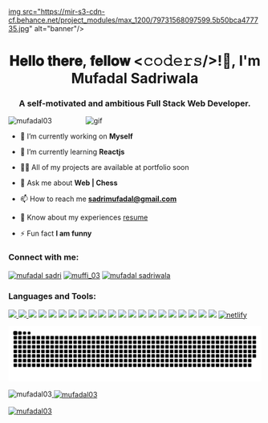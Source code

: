 <a href="#">img src="https://mir-s3-cdn-cf.behance.net/project_modules/max_1200/79731568097599.5b50bca477735.jpg"  alt="banner"/></a>
<h1 align="center">𝐇𝐞𝐥𝐥𝐨 𝐭𝐡𝐞𝐫𝐞, 𝐟𝐞𝐥𝐥𝐨𝐰 <𝚌𝚘𝚍𝚎𝚛𝚜/>!👋, I'm Mufadal Sadriwala</h1>
<h3 align="center">A self-motivated and ambitious Full Stack Web Developer.</h3>
<a href="#"><img align="right" width="350px" src="https://r7q6w9z6.rocketcdn.me/career/wp-content/uploads/2020/03/hello.gif" alt="gif" /></a>
<p align="left"> <img src="https://komarev.com/ghpvc/?username=mufadal03&label=Profile%20views&color=0e75b6&style=flat" alt="mufadal03" /> </p>

- 🔭 I’m currently working on **Myself**

- 🌱 I’m currently learning **Reactjs**

- 👨‍💻 All of my projects are available at portfolio soon

- 💬 Ask me about **Web | Chess**

- 📫 How to reach me **sadrimufadal@gmail.com**

- 📄 Know about my experiences [resume](resume)

- ⚡ Fun fact **I am funny**

<h3 align="left">Connect with me:</h3>
<p align="left">
<a href="https://www.linkedin.com/in/mufadal-sadri-5a20aa190/" target="blank"><img align="center" src="https://raw.githubusercontent.com/rahuldkjain/github-profile-readme-generator/master/src/images/icons/Social/linked-in-alt.svg" alt="mufadal sadri" height="30" width="40" /></a>
<a href="https://instagram.com/muffi_03" target="blank"><img align="center" src="https://raw.githubusercontent.com/rahuldkjain/github-profile-readme-generator/master/src/images/icons/Social/instagram.svg" alt="muffi_03" height="30" width="40" /></a>
<a href="https://www.hackerrank.com/mufadal sadriwala" target="blank"><img align="center" src="https://raw.githubusercontent.com/rahuldkjain/github-profile-readme-generator/master/src/images/icons/Social/hackerrank.svg" alt="mufadal sadriwala" height="30" width="40" /></a>
<!-- <a href="https://www.leetcode.com/muffii_03" target="blank"><img align="center" src="https://raw.githubusercontent.com/rahuldkjain/github-profile-readme-generator/master/src/images/icons/Social/leet-code.svg" alt="muffii_03" height="30" width="40" /></a> -->
</p>

<h3 align="left">Languages and Tools:</h3>
<!-- <p align="left"> <a href="https://babeljs.io/" target="_blank" rel="noreferrer"> <img src="https://www.vectorlogo.zone/logos/babeljs/babeljs-icon.svg" alt="babel" width="40" height="40"/> </a> <a href="https://www.gnu.org/software/bash/" target="_blank" rel="noreferrer"> <img src="https://www.vectorlogo.zone/logos/gnu_bash/gnu_bash-icon.svg" alt="bash" width="40" height="40"/> </a> <a href="https://getbootstrap.com" target="_blank" rel="noreferrer"> <img src="https://raw.githubusercontent.com/devicons/devicon/master/icons/bootstrap/bootstrap-plain-wordmark.svg" alt="bootstrap" width="40" height="40"/> </a> <a href="https://www.w3schools.com/css/" target="_blank" rel="noreferrer"> <img src="https://raw.githubusercontent.com/devicons/devicon/master/icons/css3/css3-original-wordmark.svg" alt="css3" width="40" height="40"/> </a> <a href="https://www.cypress.io" target="_blank" rel="noreferrer"> <img src="https://raw.githubusercontent.com/simple-icons/simple-icons/6e46ec1fc23b60c8fd0d2f2ff46db82e16dbd75f/icons/cypress.svg" alt="cypress" width="40" height="40"/> </a> <a href="https://git-scm.com/" target="_blank" rel="noreferrer"> <img src="https://www.vectorlogo.zone/logos/git-scm/git-scm-icon.svg" alt="git" width="40" height="40"/> </a> <a href="https://www.w3.org/html/" target="_blank" rel="noreferrer"> <img src="https://raw.githubusercontent.com/devicons/devicon/master/icons/html5/html5-original-wordmark.svg" alt="html5" width="40" height="40"/> </a> <a href="https://developer.mozilla.org/en-US/docs/Web/JavaScript" target="_blank" rel="noreferrer"> <img src="https://raw.githubusercontent.com/devicons/devicon/master/icons/javascript/javascript-original.svg" alt="javascript" width="40" height="40"/> </a> <a href="https://jestjs.io" target="_blank" rel="noreferrer"> <img src="https://www.vectorlogo.zone/logos/jestjsio/jestjsio-icon.svg" alt="jest" width="40" height="40"/> </a> <a href="https://nodejs.org" target="_blank" rel="noreferrer"> <img src="https://raw.githubusercontent.com/devicons/devicon/master/icons/nodejs/nodejs-original-wordmark.svg" alt="nodejs" width="40" height="40"/> </a> <a href="https://www.photoshop.com/en" target="_blank" rel="noreferrer"> <img src="https://raw.githubusercontent.com/devicons/devicon/master/icons/photoshop/photoshop-line.svg" alt="photoshop" width="40" height="40"/> </a> <a href="https://postman.com" target="_blank" rel="noreferrer"> <img src="https://www.vectorlogo.zone/logos/getpostman/getpostman-icon.svg" alt="postman" width="40" height="40"/> </a> <a href="https://reactjs.org/" target="_blank" rel="noreferrer"> <img src="https://raw.githubusercontent.com/devicons/devicon/master/icons/react/react-original-wordmark.svg" alt="react" width="40" height="40"/> </a> <a href="https://redux.js.org" target="_blank" rel="noreferrer"> <img src="https://raw.githubusercontent.com/devicons/devicon/master/icons/redux/redux-original.svg" alt="redux" width="40" height="40"/> </a> <a href="https://webpack.js.org" target="_blank" rel="noreferrer"> <img src="https://raw.githubusercontent.com/devicons/devicon/d00d0969292a6569d45b06d3f350f463a0107b0d/icons/webpack/webpack-original-wordmark.svg" alt="webpack" width="40" height="40"/> </a> </p>
 -->
<div style="display:flex , justify-content:space-between">
<a href="#"><img src = "https://img.shields.io/badge/-HTML5-E34F26?style=flat&logo=html5&logoColor=white"> <img src = "https://img.shields.io/badge/-CSS3-1572B6?style=flat&logo=css3&logoColor=white">
<a href="#"><img src="https://img.shields.io/badge/-Bootstrap-563D7C?style=flat&logo=bootstrap&logoColor=white"></a>
<a href="#"><img src="https://img.shields.io/badge/-JavaScript-eed718?style=flat&logo=javascript&logoColor=ffffff"></a>
<a href="#"><img src="https://img.shields.io/badge/-Typescript-3178C6?style=flat&logo=typescript&logoColor=ffffff"></a>
<a href="#"><img src="https://img.shields.io/badge/-Chakra Ui-blue?style=flat&logo=chakra ui&logoColor=ffffff"></a>
<a href="#"><img src="https://img.shields.io/badge/-Material Ui-white?style=flat&logo=material ui&logoColor=ffffff" /></a>
<a href="#"><img src="https://img.shields.io/badge/-React-000000?style=flat&logo=react&logoColor=00c8ff"></a>
<a href="#"><img src="https://img.shields.io/badge/-Redux-purple?style=flat&logo=redux&logoColor=ffffff" /></a>
<a href="#"><img src="https://img.shields.io/badge/-Webpack-green?style=flat&logo=webpack&logoColor=ffffff" /></a>
<a href="#"><img src="https://img.shields.io/badge/-babel-black?style=flat&logo=babel&logoColor=ffffff" /></a>
<a href="#"><img src="https://img.shields.io/badge/-Postman-orange?style=flat&logo=postman&logoColor=ffffff" /></a>
<a href="#"><img src="https://img.shields.io/badge/-NodeJs-3C873A?style=flat&logo=Node.js&logoColor=white"></a>
<a href="#"><img src="https://img.shields.io/badge/-Progressive Web Apps-5A0FC8?style=flat"></a>
<a href="#"><img src="https://img.shields.io/badge/-Cypress-black?style=flat&logo=cypress&logoColor=ffffff" /></a>
<a href="#"><img src="https://img.shields.io/badge/-Jest-orange?style=flat&logo=jest&logoColor=ffffff" /></a>
<a href="#"><img src="http://img.shields.io/badge/-Git-F1502F?style=flat&logo=git&logoColor=FFFFFF"></a>
<a href="#"><img src="http://img.shields.io/badge/-Github-000000?style=flat&logo=github&logoColor=FFFFFF"></a>
<a href="#"><img src="http://img.shields.io/badge/-VS%20Code-007ACC?style=flat&logo=visual%20studio%20code&logoColor=white"></a>
<a href="#"><img src="http://img.shields.io/badge/-Heroku-430098?style=flat&logo=heroku&logoColor=white"></a>
<a href="#"><img src="http://img.shields.io/badge/-Vercel-black?style=flat&logo=vercel&logoColor=white"></a>
<a href="#"><img src ="https://img.shields.io/badge/-Netlify-blue?style=flat&logo=Netlify&logoColor=ffffff" alt="netlify" /></a>
</div>

<a href="#"><img src="https://raw.githubusercontent.com/1999AZZAR/1999AZZAR/main/resources/img/grid-snake.svg" alt="snake" /></a>

<div><a href="#"><p style="display:block"><img align="left" src="https://github-readme-stats.vercel.app/api/top-langs?username=mufadal03&show_icons=true&theme=dark&locale=en" alt="mufadal03" /></p></a></div>

<a href="#"><p>&nbsp;<img align="center" src="https://github-readme-stats.vercel.app/api?username=mufadal03&show_icons=true&locale=en&theme=dark" alt="mufadal03" /></p></a>

<a href="#"><p><img align="center" src="https://github-readme-streak-stats.herokuapp.com/?user=mufadal03&theme=dark" alt="mufadal03" /></p></a>
